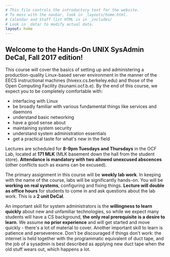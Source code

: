 ```yaml
---
# This file controls the introductory text for the website.
# To mess with the navbar, look in _layouts/home.html.
# Calendar and Staff list HTML is in _includes/
# Look in _data/ to modify actual data.
layout: home
---
```

## Welcome to the Hands-On UNIX SysAdmin DeCal, Fall 2017 edition!
This course will cover the basics of setting up and administering a production-quality Linux-based server environment in the manner of the EECS instructional machines (hivexx.cs.berkeley.edu) and those of the Open Computing Facility (tsunami.ocf.b.e). By the end of this course, we expect you to be completely comfortable with:

* interfacing with Linux
* be broadly familiar with various fundamental things like services and daemons
* understand basic networking
* have a good sense about
* maintaining system security
* understand system administration essentials
* get a practical taste for what's new in the field

Lectures are scheduled for **8-9pm Tuesdays and Thursdays** in the OCF Lab, located at **171 MLK** (MLK basement down the hall from the student store). **Attendance is mandatory with two allowed unexcused abscences** (other conflicts such as exams can be excused).

The primary assignment in this course will be **weekly lab work**. In keeping with the name of the course, labs will be significantly hands-on. You will be **working on real systems**, configuring and fixing things. **Lecture will double as office hours** for students to come in and ask questions about the lab work. This is a **2 unit DeCal**.

An important skill for system administrators is the **willingness to learn quickly** about new and unfamiliar technologies, so while we expect many students will have a CS background, **the only real prerequisite is a desire to learn**. We assume **no prior experience** and will get started and move quickly - there's a lot of material to cover. Another important skill to learn is patience and perseverence. Don't be discouraged if things don't work: the internet is held together with the programmatic equivalent of duct tape, and the job of a sysadmin is best described as applying new duct tape when the old stuff wears out, which happens a lot.
